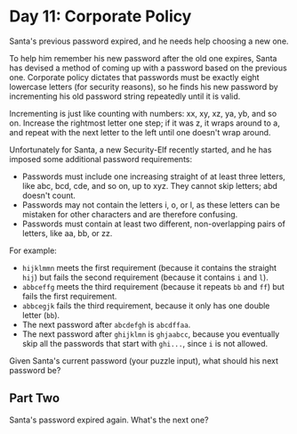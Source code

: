 # Day 11: Corporate Policy

Santa's previous password expired, and he needs help choosing a new one.

To help him remember his new password after the old one expires,
Santa has devised a method of coming up with a password based on
the previous one. Corporate policy dictates that passwords must
be exactly eight lowercase letters (for security reasons),
so he finds his new password by incrementing his old password
string repeatedly until it is valid.

Incrementing is just like counting with numbers: xx, xy, xz, ya, yb, and so on.
Increase the rightmost letter one step; if it was z, it wraps around to a,
and repeat with the next letter to the left until one doesn't wrap around.

Unfortunately for Santa, a new Security-Elf recently started,
and he has imposed some additional password requirements:

- Passwords must include one increasing straight of at least
three letters, like abc, bcd, cde, and so on, up to xyz.
They cannot skip letters; abd doesn't count.
- Passwords may not contain the letters i, o, or l, as these letters
can be mistaken for other characters and are therefore confusing.
- Passwords must contain at least two different, non-overlapping
pairs of letters, like aa, bb, or zz.

For example:

- `hijklmmn` meets the first requirement (because it contains the straight `hij`)
but fails the second requirement (because it contains `i` and `l`).
- `abbceffg` meets the third requirement (because it repeats `bb` and `ff`)
but fails the first requirement.
- `abbcegjk` fails the third requirement, because it only has one double letter (`bb`).
- The next password after `abcdefgh` is `abcdffaa`.
- The next password after `ghijklmn` is `ghjaabcc`, because you eventually
skip all the passwords that start with `ghi...`, since `i` is not allowed.

Given Santa's current password (your puzzle input), what should his next password be?

## Part Two

Santa's password expired again. What's the next one?
